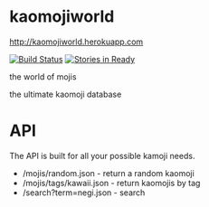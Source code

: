 kaomojiworld
============
http://kaomojiworld.herokuapp.com

[![Build Status](https://travis-ci.org/nikolas/kaomojiworld.png)](https://travis-ci.org/nikolas/kaomojiworld)
[![Stories in Ready](https://badge.waffle.io/nikolas/kaomojiworld.png?label=ready&title=Ready)](https://waffle.io/nikolas/kaomojiworld)

the world of mojis

the ultimate kaomoji database

API
===
The API is built for all your possible kamoji needs.

* /mojis/random.json      - return a random kaomoji
* /mojis/tags/kawaii.json - return kaomojis by tag
* /search?term=negi.json  - search
